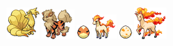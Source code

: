 ![](01%20Pokemon/ninetales.gif)
![](01%20Pokemon/arcanine.gif)
![](02%20Egg/Growlithe_Egg.png)
![](01%20Pokemon/ponyta.gif)
![](02%20Egg/Ponyta_Egg.png)
![](01%20Pokemon/rapidash.gif)